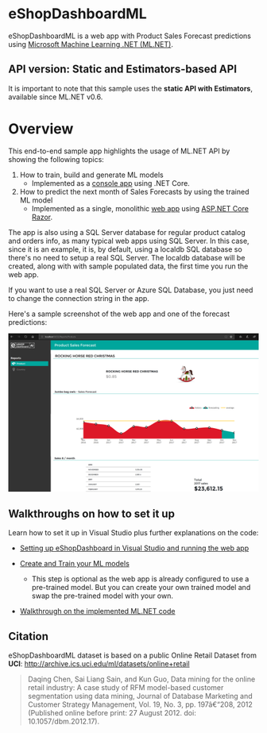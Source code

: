 # eShopDashboardML
eShopDashboardML is a web app with Product Sales Forecast predictions using [Microsoft Machine Learning .NET (ML.NET)](https://github.com/dotnet/machinelearning).

## API version: Static and Estimators-based API
It is important to note that this sample uses the **static API with Estimators**, available since ML.NET v0.6.

# Overview

This end-to-end sample app highlights the usage of ML.NET API by showing the following topics:

1. How to train, build and generate ML models 
   - Implemented as a [console app](src\eShopForecastModelsTrainer) using .NET Core.
2. How to predict the next month of Sales Forecasts by using the trained ML model 
   - Implemented as a single, monolithic [web app](src\eShopDashboard) using [ASP.NET Core Razor](https://docs.microsoft.com/aspnet/core/tutorials/razor-pages/). 

The app is also using a SQL Server database for regular product catalog and orders info, as many typical web apps using SQL Server. In this case, since it is an example, it is, by default, using a localdb SQL database so there's no need to setup a real SQL Server. The localdb database will be created, along with with sample populated data, the first time you run the web app.

If you want to use a real SQL Server or Azure SQL Database, you just need to change the connection string in the app.

Here's a sample screenshot of the web app and one of the forecast predictions:

![image](./docs/images/eShopDashboard.png)

## Walkthroughs on how to set it up

Learn how to set it up in Visual Studio plus further explanations on the code:

- [Setting up eShopDashboard in Visual Studio and running the web app](docs/Setting-up-eShopDashboard-in-Visual-Studio-and-running-it.md)

- [Create and Train your ML models](docs/Create-and-train-the-models-%5BOptional%5D.md) 
   - This step is optional as the web app is already configured to use a pre-trained model. But you can create your own trained model and swap the pre-trained model with your own. 

- [Walkthrough on the implemented ML.NET code](docs/ML.NET-Code-Walkthrough.md)



## Citation
eShopDashboardML dataset is based on a public Online Retail Dataset from **UCI**: http://archive.ics.uci.edu/ml/datasets/online+retail
> Daqing Chen, Sai Liang Sain, and Kun Guo, Data mining for the online retail industry: A case study of RFM model-based customer segmentation using data mining, Journal of Database Marketing and Customer Strategy Management, Vol. 19, No. 3, pp. 197â€“208, 2012 (Published online before print: 27 August 2012. doi: 10.1057/dbm.2012.17).


